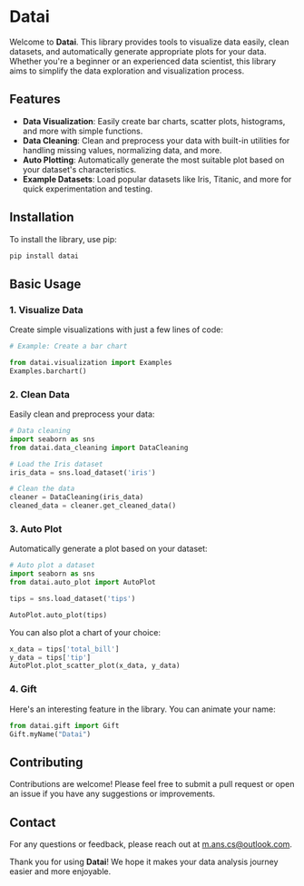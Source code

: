 
# Datai

Welcome to **Datai**. This library provides tools to visualize data easily, clean datasets, and automatically generate appropriate plots for your data. Whether you're a beginner or an experienced data scientist, this library aims to simplify the data exploration and visualization process.

## Features

- **Data Visualization**: Easily create bar charts, scatter plots, histograms, and more with simple functions.
- **Data Cleaning**: Clean and preprocess your data with built-in utilities for handling missing values, normalizing data, and more.
- **Auto Plotting**: Automatically generate the most suitable plot based on your dataset's characteristics.
- **Example Datasets**: Load popular datasets like Iris, Titanic, and more for quick experimentation and testing.

## Installation

To install the library, use pip:

```bash
pip install datai
```

## Basic Usage

### 1. Visualize Data

Create simple visualizations with just a few lines of code:

```python
# Example: Create a bar chart

from datai.visualization import Examples
Examples.barchart()
```

### 2. Clean Data

Easily clean and preprocess your data:

```python
# Data cleaning
import seaborn as sns
from datai.data_cleaning import DataCleaning

# Load the Iris dataset
iris_data = sns.load_dataset('iris')

# Clean the data
cleaner = DataCleaning(iris_data)
cleaned_data = cleaner.get_cleaned_data()
```

### 3. Auto Plot

Automatically generate a plot based on your dataset:

```python
# Auto plot a dataset
import seaborn as sns
from datai.auto_plot import AutoPlot

tips = sns.load_dataset('tips')

AutoPlot.auto_plot(tips)
```

You can also plot a chart of your choice:

```python
x_data = tips['total_bill']
y_data = tips['tip']
AutoPlot.plot_scatter_plot(x_data, y_data)
```

### 4. Gift

Here's an interesting feature in the library. You can animate your name:

```python
from datai.gift import Gift
Gift.myName("Datai")
```

## Contributing

Contributions are welcome! Please feel free to submit a pull request or open an issue if you have any suggestions or improvements.

## Contact

For any questions or feedback, please reach out at [m.ans.cs@outlook.com](mailto:m.ans.cs@outlook.com).

Thank you for using **Datai**! We hope it makes your data analysis journey easier and more enjoyable.
```